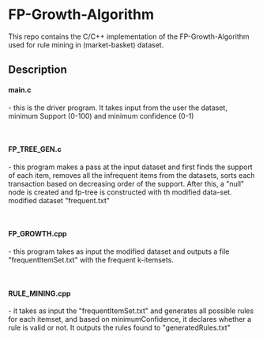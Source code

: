 # FP-Growth-Algorithm

This repo contains the C/C++ implementation of the FP-Growth-Algorithm used for rule mining in (market-basket) dataset. 

<h2> Description </h2>

<h4>main.c</h4> 
<p>
 - this is the driver program. It takes input from the user the dataset, minimum Support (0-100) and minimum confidence (0-1)
</p>
</br>
<h4>FP_TREE_GEN.c</h4>
<p>
- this program makes a pass at the input dataset and first finds the support of each item, removes all the infrequent items from the datasets, sorts each transaction based on decreasing order of the support. After this, a "null" node is created and fp-tree is constructed with th modified data-set. modified dataset "frequent.txt"
</p>
</br>
<h4>FP_GROWTH.cpp</h4>
<p>
- this program takes as input the modified dataset and outputs a file "frequentItemSet.txt" with the frequent k-itemsets.
</p>
</br>
<h4>RULE_MINING.cpp</h4>
<p>
- it takes as input the "frequentItemSet.txt" and generates all possible rules for each itemset, and based on minimumConfidence, it declares whether a rule is valid or not. It outputs the rules found to "generatedRules.txt"
</p>

</br>

